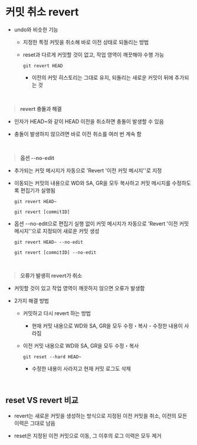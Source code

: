 # 커밋 취소 revert

- undo와 비슷한 기능

  - 지정한 특정 커밋을 취소해 바로 이전 상태로 되돌리는 방법
 
  - reset과 다르게 커밋할 것이 없고, 작업 영역이 깨끗해야 수행 가능
    ```
    git revert HEAD
    ```
    - 이전의 커밋 히스토리는 그대로 유지, 되돌리는 새로운 커밋이 뒤에 추가되는 것

<br>

>**revert 충돌과 해결**

- 인자가 HEAD~와 같이 HEAD 이전을 취소하면 충돌이 발생할 수 있음

- 충돌이 발생하지 않으려면 바로 이전 취소를 여러 번 계속 함

<br>

>**옵션 --no-edit**

- 추가되는 커밋 메시지가 자동으로 'Revert '이전 커밋 메시지''로 지정

- 이동되는 커밋의 내용으로 WD와 SA, GR을 모두 복사하고 커밋 메시지를 수정하도록 편집기가 실행됨
  ```
  git revert HEAD~
  ```
  ```
  git revert [commitID]
  ```

- 옵션 --no-edit으로 편집기 실행 없이 커밋 메시지가 자동으로 'Revert '이전 커밋 메시지''으로 지정되어 새로운 커밋 생성
  ```
  git revert HEAD~ --no-edit
  ```
  ```
  git revert [commitID] --no-edit
  ```

<br>

>**오류가 발생히 revert가 취소**

- 커밋할 것이 있고 작업 영역이 깨끗하지 않으면 오류가 발생함

- 2가지 해결 방법

  - 커밋하고 다시 revert 하는 방법

    - 현재 커밋 내용으로 WD와 SA, GR을 모두 수정・복사 - 수정한 내용이 사라짐

  - 이전 커밋 내용으로 WD와 SA, GR을 모두 수정・복사
    ```
    git reset --hard HEAD~
    ```
    - 수정한 내용이 사라지고 현재 커밋 로그도 삭제

<br>

## reset VS revert 비교

- revert는 새로운 커밋을 생성하는 방식으로 지정된 이전 커밋을 취소, 이전의 모든 이력은 그대로 남음

- reset은 지정된 이전 커밋으로 이동, 그 이후의 로그 이력은 모두 제거































